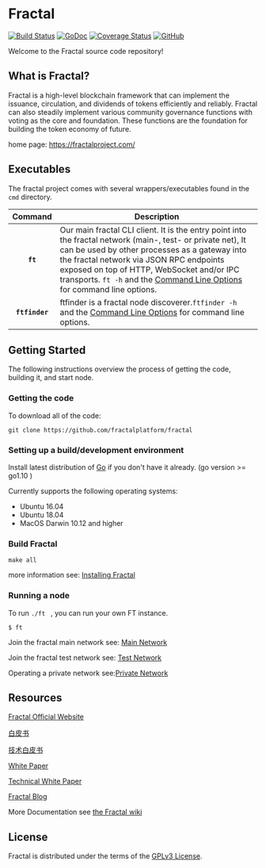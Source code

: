 # Fractal
[![Build Status](https://travis-ci.org/fractalplatform/fractal.svg?branch=master)](https://travis-ci.org/fractalplatform/fractal)
[![GoDoc](https://godoc.org/github.com/fractalplatform/fractal?status.svg)](https://godoc.org/github.com/fractalplatform/fractal)
[![Coverage Status](https://coveralls.io/repos/github/fractalplatform/fractal/badge.svg?branch=master)](https://coveralls.io/github/fractalplatform/fractal?branch=master)
[![GitHub](https://img.shields.io/github/license/fractalplatform/fractal.svg)](LICENSE)

Welcome to the Fractal source code repository!

## What is Fractal?
Fractal is a high-level blockchain framework that can implement the issuance, circulation, and dividends of tokens efficiently and reliably. Fractal can also steadily implement various community governance functions with voting as the core and foundation. These functions are the foundation for building the token economy of future.

home page:  https://fractalproject.com/


## Executables

The fractal project comes with several wrappers/executables found in the `cmd` directory.

| Command    | Description |
|:----------:|-------------|
| **`ft`** | Our main fractal CLI client. It is the entry point into the fractal network (main-, test- or private net),  It can be used by other processes as a gateway into the fractal network via JSON RPC endpoints exposed on top of HTTP, WebSocket and/or IPC transports. `ft -h` and the [Command Line Options](https://github.com/fractalplatform/fractal/wiki/Command-Line-Options) for command line options. |
| **`ftfinder`** | ftfinder is a fractal node discoverer.`ftfinder -h ` and the [Command Line Options](https://github.com/fractalplatform/fractal/wiki/Command-Line-Options) for command line options. |


## Getting Started
The following instructions overview the process of getting the code, building it, and start node.

### Getting the code
To download all of the code:

`git clone https://github.com/fractalplatform/fractal`

### Setting up a build/development environment

Install latest distribution of [Go](https://golang.org/) if you don't have it already. (go version >= go1.10  )

Currently supports the following operating systems: 

* Ubuntu 16.04
* Ubuntu 18.04
* MacOS Darwin 10.12 and higher

### Build Fractal

`make all`

more information see: [Installing Fractal](https://github.com/fractalplatform/fractal/wiki/Build-Fractal)


### Running a node

To run  `./ft ` , you can run your own FT instance.

`$ ft `

Join the fractal main network see: [Main Network](https://github.com/fractalplatform/fractal/wiki/Main-Network)

Join the fractal test network see: [Test Network](https://github.com/fractalplatform/fractal/wiki/Test-Network)

Operating a private network see:[Private Network](https://github.com/fractalplatform/fractal/wiki/Private-Network)

## Resources

[Fractal Official Website](https://fractalproject.com/)

[白皮书](https://fractalproject.com/assets/pdf/fractal-whitepaper.pdf)

[技术白皮书](https://fractalproject.com/assets/pdf/fractal-technical-whitepaper.pdf)

[White Paper](https://fractalproject.com/assets/pdf/fractal-whitepaper-en.pdf)

[Technical White Paper](https://fractalproject.com/assets/pdf/fractal-technical-whitepaper-en.pdf)

[Fractal Blog](https://fractalproject.com/blog.html)


More Documentation see [the Fractal wiki](https://github.com/fractalplatform/fractal/wiki)

## License
Fractal is distributed under the terms of the [GPLv3 License](./License).
